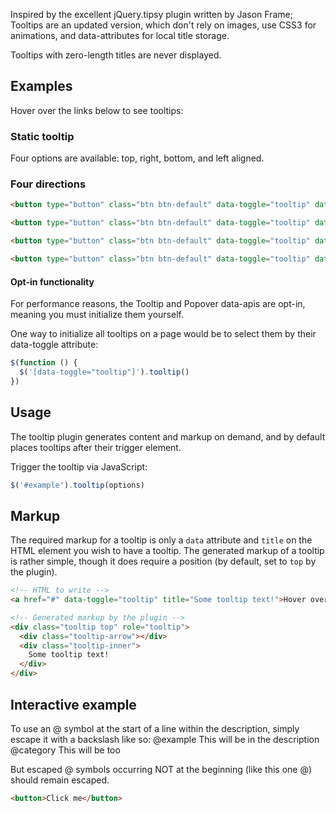 Inspired by the excellent jQuery.tipsy plugin written by Jason Frame; Tooltips are an updated version, which don't rely on images, use CSS3 for animations, and data-attributes for local title storage.

Tooltips with zero-length titles are never displayed.

Examples
--------
Hover over the links below to see tooltips:

<example name="example"></example>

### Static tooltip
Four options are available: top, right, bottom, and left aligned.

<example name="static" height="50"></example>

### Four directions

<example name="static-directions"></example>
```html
<button type="button" class="btn btn-default" data-toggle="tooltip" data-placement="left" title="Tooltip on left">Tooltip on left</button>

<button type="button" class="btn btn-default" data-toggle="tooltip" data-placement="top" title="Tooltip on top">Tooltip on top</button>

<button type="button" class="btn btn-default" data-toggle="tooltip" data-placement="bottom" title="Tooltip on bottom">Tooltip on bottom</button>

<button type="button" class="btn btn-default" data-toggle="tooltip" data-placement="right" title="Tooltip on right">Tooltip on right</button>
```

#### Opt-in functionality
For performance reasons, the Tooltip and Popover data-apis are opt-in, meaning you must initialize them yourself.

One way to initialize all tooltips on a page would be to select them by their data-toggle attribute:
```js
$(function () {
  $('[data-toggle="tooltip"]').tooltip()
})
```

Usage
-----
The tooltip plugin generates content and markup on demand, and by default places tooltips after their trigger element.

Trigger the tooltip via JavaScript:
```js
$('#example').tooltip(options)
```

Markup
------
The required markup for a tooltip is only a `data` attribute and `title` on the HTML element you wish to have a tooltip. The generated markup of a tooltip is rather simple, though it does require a position (by default, set to `top` by the plugin).

```html
<!-- HTML to write -->
<a href="#" data-toggle="tooltip" title="Some tooltip text!">Hover over me</a>

<!-- Generated markup by the plugin -->
<div class="tooltip top" role="tooltip">
  <div class="tooltip-arrow"></div>
  <div class="tooltip-inner">
    Some tooltip text!
  </div>
</div>
```

Interactive example
-------------------

To use an @ symbol at the start of a line within the description, simply escape it with a backslash like so:
@example This will be in the description
@category This will be too

But escaped @ symbols occurring NOT at the beginning (like this one \@) should remain escaped.

<example name="interactive"></example>
```html
<button>Click me</button>
```